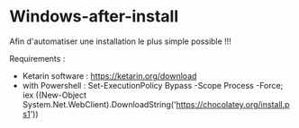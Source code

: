 # Windows-after-install

Afin d'automatiser une installation le plus simple possible !!!

Requirements :
- Ketarin software :  https://ketarin.org/download
- with Powershell :  Set-ExecutionPolicy Bypass -Scope Process -Force; iex ((New-Object System.Net.WebClient).DownloadString('https://chocolatey.org/install.ps1'))

